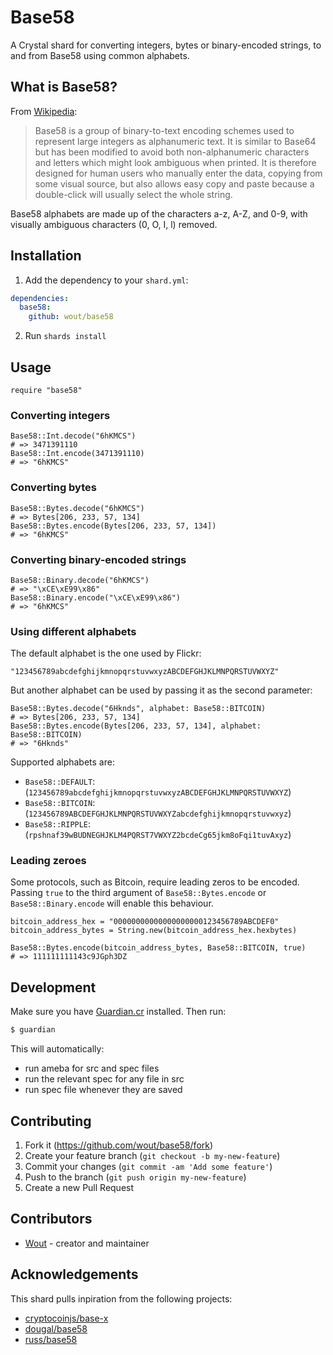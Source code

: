 # Base58

A Crystal shard for converting integers, bytes or binary-encoded strings, to and
from Base58 using common alphabets.

## What is Base58?

From [Wikipedia](https://en.wikipedia.org/wiki/Base58):

> Base58 is a group of binary-to-text encoding schemes used to represent large
> integers as alphanumeric text. It is similar to Base64 but has been modified
> to avoid both non-alphanumeric characters and letters which might look
> ambiguous when printed. It is therefore designed for human users who manually
> enter the data, copying from some visual source, but also allows easy copy and
> paste because a double-click will usually select the whole string.

Base58 alphabets are made up of the characters a-z, A-Z, and 0-9, with visually
ambiguous characters (0, O, I, l) removed.

## Installation

1. Add the dependency to your `shard.yml`:

```yaml
dependencies:
  base58:
    github: wout/base58
```

2. Run `shards install`

## Usage

```crystal
require "base58"
```

### Converting integers

```crystal
Base58::Int.decode("6hKMCS")
# => 3471391110
Base58::Int.encode(3471391110)
# => "6hKMCS"
```

### Converting bytes

```crystal
Base58::Bytes.decode("6hKMCS")
# => Bytes[206, 233, 57, 134]
Base58::Bytes.encode(Bytes[206, 233, 57, 134])
# => "6hKMCS"
```

### Converting binary-encoded strings

```crystal
Base58::Binary.decode("6hKMCS")
# => "\xCE\xE99\x86"
Base58::Binary.encode("\xCE\xE99\x86")
# => "6hKMCS"
```

### Using different alphabets

The default alphabet is the one used by Flickr:

```crystal
"123456789abcdefghijkmnopqrstuvwxyzABCDEFGHJKLMNPQRSTUVWXYZ"
```

But another alphabet can be used by passing it as the second parameter:

```crystal
Base58::Bytes.decode("6Hknds", alphabet: Base58::BITCOIN)
# => Bytes[206, 233, 57, 134]
Base58::Bytes.encode(Bytes[206, 233, 57, 134], alphabet: Base58::BITCOIN)
# => "6Hknds"
```

Supported alphabets are:

- `Base58::DEFAULT`: (`123456789abcdefghijkmnopqrstuvwxyzABCDEFGHJKLMNPQRSTUVWXYZ`)
- `Base58::BITCOIN`: (`123456789ABCDEFGHJKLMNPQRSTUVWXYZabcdefghijkmnopqrstuvwxyz`)
- `Base58::RIPPLE`: (`rpshnaf39wBUDNEGHJKLM4PQRST7VWXYZ2bcdeCg65jkm8oFqi1tuvAxyz`)

### Leading zeroes

Some protocols, such as Bitcoin, require leading zeros to be encoded. Passing
`true` to the third argument of `Base58::Bytes.encode` or
`Base58::Binary.encode` will enable this behaviour.

```crystal
bitcoin_address_hex = "00000000000000000000123456789ABCDEF0"
bitcoin_address_bytes = String.new(bitcoin_address_hex.hexbytes)

Base58::Bytes.encode(bitcoin_address_bytes, Base58::BITCOIN, true)
# => 111111111143c9JGph3DZ
```

## Development
Make sure you have [Guardian.cr](https://github.com/f/guardian) installed. Then
run:

```bash
$ guardian
```

This will automatically:
- run ameba for src and spec files
- run the relevant spec for any file in src
- run spec file whenever they are saved

## Contributing

1. Fork it (<https://github.com/wout/base58/fork>)
2. Create your feature branch (`git checkout -b my-new-feature`)
3. Commit your changes (`git commit -am 'Add some feature'`)
4. Push to the branch (`git push origin my-new-feature`)
5. Create a new Pull Request

## Contributors

- [Wout](https://github.com/wout) - creator and maintainer

## Acknowledgements
This shard pulls inpiration from the following projects:
- [cryptocoinjs/base-x](https://github.com/cryptocoinjs/base-x)
- [dougal/base58](https://github.com/dougal/base58)
- [russ/base58](https://github.com/russ/base58)
